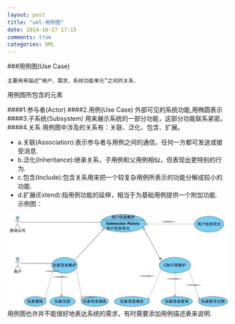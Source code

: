 ```yaml
---
layout: post
title: "uml-用例图"
date: 2014-10-27 17:15
comments: true
categories: UML
---
```


###用例图(Use Case)

    主要用来描述“用户、需求、系统功能单元”之间的关系.

<!--more-->
用例图所包含的元素

####1.参与者(Actor)
####2.用例(Use Case)
    外部可见的系统功能,用椭圆表示
####3.子系统(Subsystem)
    用来展示系统的一部分功能，这部分功能联系紧密。
####4.关系
    用例图中涉及的关系有：关联、泛化、包含、扩展。
* a.关联(Association):表示参与者与用例之间的通信，任何一方都可发送或接受消息.  
* b.泛化(Inheritance):继承关系，子用例和父用例相似，但表现出更特别的行为.
* c.包含(Include):包含关系用来把一个较复杂用例所表示的功能分解成较小的功能.
* d.扩展(Extend):指用例功能的延伸，相当于为基础用例提供一个附加功能.
　   
示例图：

![image](/images/post/2014-10-27-uml-yong-li-tu/case_diagram.jpg)
　　
用例图也许并不能很好地表达系统的需求，有时需要添加用例描述表来说明.
